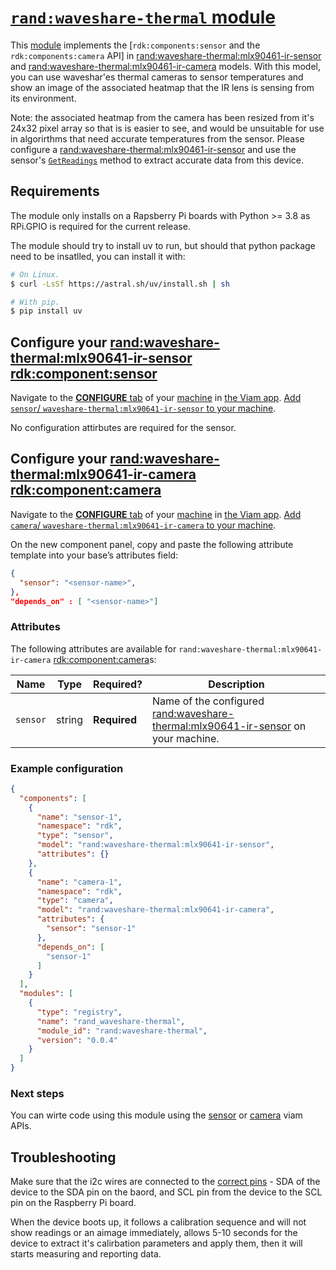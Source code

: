 # [`rand:waveshare-thermal` module](<https://github.com/randhid/waveshare-thermal>)

This [module](https://docs.viam.com/registry/#modular-resources) implements the [`rdk:components:sensor` and the `rdk:components:camera` API] in <rand:waveshare-thermal:mlx90461-ir-sensor> and  <rand:waveshare-thermal:mlx90461-ir-camera> models.
With this model, you can use waveshar'es thermal cameras to sensor temperatures and show an image of the associated heatmap that the IR lens is sensing from its environment. 

Note: the associated heatmap from the camera has been resized from it's 24x32 pixel array so that is is easier to see, and would be unsuitable for use in algorirthms that need accurate temperatures from the sensor. Please configure a  <rand:waveshare-thermal:mlx90461-ir-sensor> and use the sensor's [`GetReadings`](https://docs.viam.com/appendix/apis/components/sensor/#getreadings) method to extract accurate data from this device.

## Requirements

The module only installs on a Rapsberry Pi boards with Python >= 3.8 as RPi.GPIO is required for the current release.

The module should try to install uv to run, but should that python package need to be insatlled, you can install it with:

```bash
# On Linux.
$ curl -LsSf https://astral.sh/uv/install.sh | sh

```

```bash
# With pip.
$ pip install uv

```

## Configure your <rand:waveshare-thermal:mlx90641-ir-sensor> <rdk:component:sensor>

Navigate to the [**CONFIGURE** tab](https://docs.viam.com/configure/) of your [machine](https://docs.viam.com/fleet/machines/) in [the Viam app](https://app.viam.com/).
[Add `sensor`/ `waveshare-thermal:mlx90641-ir-sensor` to your machine](https://docs.viam.com/configure/#components).

No configuration attirbutes are required for the sensor.


## Configure your <rand:waveshare-thermal:mlx90641-ir-camera> <rdk:component:camera>

Navigate to the [**CONFIGURE** tab](https://docs.viam.com/configure/) of your [machine](https://docs.viam.com/fleet/machines/) in [the Viam app](https://app.viam.com/).
[Add `camera`/ `waveshare-thermal:mlx90641-ir-camera` to your machine](https://docs.viam.com/configure/#components).


On the new component panel, copy and paste the following attribute template into your base’s attributes field:

```json
{
  "sensor": "<sensor-name>",
},
"depends_on" : [ "<sensor-name>"]
```


### Attributes

The following attributes are available for `rand:waveshare-thermal:mlx90641-ir-camera` <rdk:component:camera>s:

| Name    | Type   | Required?    | Description |
| ------- | ------ | ------------ | ----------- |
| `sensor` | string | **Required** | Name of the configured  <rand:waveshare-thermal:mlx90641-ir-sensor> on your machine.|

### Example configuration

```json
{
  "components": [
    {
      "name": "sensor-1",
      "namespace": "rdk",
      "type": "sensor",
      "model": "rand:waveshare-thermal:mlx90641-ir-sensor",
      "attributes": {}
    },
    {
      "name": "camera-1",
      "namespace": "rdk",
      "type": "camera",
      "model": "rand:waveshare-thermal:mlx90641-ir-camera",
      "attributes": {
        "sensor": "sensor-1"
      },
      "depends_on": [
        "sensor-1"
      ]
    }
  ],
  "modules": [
    {
      "type": "registry",
      "name": "rand_waveshare-thermal",
      "module_id": "rand:waveshare-thermal",
      "version": "0.0.4"
    }
  ]
}
```

### Next steps
You can wirte code using this module using the [sensor](https://docs.viam.com/appendix/apis/components/sensor/) or [camera](https://www.google.com/search?q=viam+camera+api) viam APIs. 

## Troubleshooting

Make sure that the i2c wires are connected to the [correct pins](https://pinout.xyz/) - SDA of the device to the SDA pin on the baord, and SCL pin from the device to the SCL pin on the Raspberry Pi board.

When the device boots up, it follows a calibration sequence and will not show readings or an aimage immediately, allows 5-10 seconds for the device to extract it's calirbation parameters and apply them, then it will starts measuring and reporting data. 